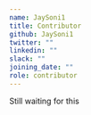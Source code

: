 ```yaml
---
name: JaySoni1
title: Contributor
github: JaySoni1
twitter: ""
linkedin: ""
slack: ""
joining_date: ""
role: contributor
---
```


Still waiting for this
